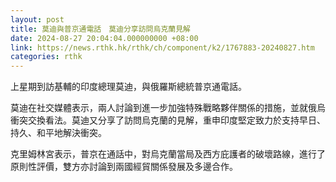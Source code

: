 ```yaml
---
layout: post
title: 莫迪與普京通電話　莫迪分享訪問烏克蘭見解
date: 2024-08-27 20:04:04.000000000 +08:00
link: https://news.rthk.hk/rthk/ch/component/k2/1767883-20240827.htm
categories: rthk
---
```


上星期到訪基輔的印度總理莫迪，與俄羅斯總統普京通電話。

莫迪在社交媒體表示，兩人討論到進一步加強特殊戰略夥伴關係的措施，並就俄烏衝突交換看法。莫迪又分享了訪問烏克蘭的見解，重申印度堅定致力於支持早日、持久、和平地解決衝突。

克里姆林宮表示，普京在通話中，對烏克蘭當局及西方庇護者的破壞路線，進行了原則性評價，雙方亦討論到兩國經貿關係發展及多邊合作。
